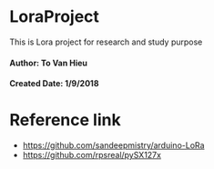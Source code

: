 # LoraProject
This is Lora project for research and study purpose
#### Author: To Van Hieu
#### Created Date: 1/9/2018
# Reference link
- https://github.com/sandeepmistry/arduino-LoRa
- https://github.com/rpsreal/pySX127x
